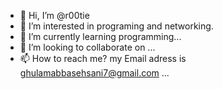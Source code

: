 - 👋 Hi, I’m @r00tie
- 👀 I’m interested in programing and networking.
- 🌱 I’m currently learning programming...
- 💞️ I’m looking to collaborate on ...
- 📫 How to reach me? my Email adress is ghulamabbasehsani7@gmail.com ...

<!---
r00tie/r00tie is a ✨ special ✨ repository because its `README.md` (this file) appears on your GitHub profile.
You can click the Preview link to take a look at your changes.
--->
